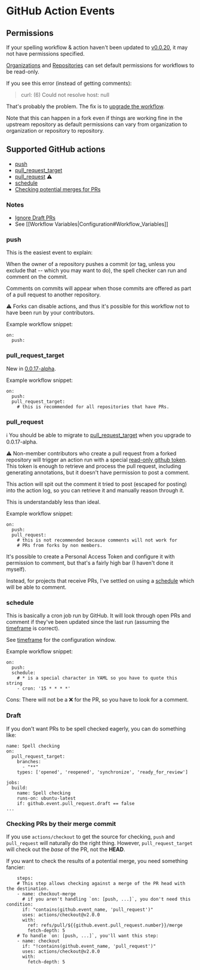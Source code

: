 # GitHub Action Events

## Permissions

If your spelling workflow & action haven't been updated to [v0.0.20](https://github.com/check-spelling/check-spelling/releases/tag/v0.0.20), it may not have permissions specified.

[Organizations](https://docs.github.com/en/organizations/managing-organization-settings/disabling-or-limiting-github-actions-for-your-organization#configuring-the-default-github_token-permissions) and [Repositories](https://docs.github.com/en/actions/security-guides/automatic-token-authentication#modifying-the-permissions-for-the-github_token) can set default permissions for workflows to be read-only.

If you see this error (instead of getting comments):

>  curl: (6) Could not resolve host: null

That's probably the problem. The fix is to [upgrade the workflow](https://github.com/check-spelling/spell-check-this/blob/main/.github/workflows/spelling.yml).

Note that this can happen in a fork even if things are working fine in the upstream repository as default permissions can vary from organization to organization or repository to repository.

## Supported GitHub actions

* [push](#push)
* [pull_request_target](#pull_request_target)
* [pull_request](#pull_request) :warning:
* [schedule](#schedule)
* [Checking potential merges for PRs](#checking-prs-by-their-merge-commit)

### Notes

* [Ignore Draft PRs](#draft)
* See [[Workflow Variables|Configuration#Workflow_Variables]]

### push

This is the easiest event to explain:

When the owner of a repository pushes a commit
(or tag, unless you exclude that -- which you may want to do),
the spell checker can run and comment on the commit.

Comments on commits will appear when those commits are offered
as part of a pull request to another repository.

:warning: Forks can disable actions,
and thus it's possible for this workflow
not to have been run by your contributors.

Example workflow snippet:

```workflow
on:
  push:
```

### pull_request_target

New in [0.0.17-alpha](https://github.com/check-spelling/check-spelling/releases/tag/0.0.17-alpha).

Example workflow snippet:

```workflow
on:
  push:
  pull_request_target:
    # this is recommended for all repositories that have PRs.
```

### pull_request

ℹ️ You should be able to migrate to [pull_request_target](#pull_request_target)
when you upgrade to 0.0.17-alpha.

:warning: Non-member contributors who create a pull request
from a forked repository will trigger an action run with a
special [read-only github token](https://docs.github.com/en/actions/configuring-and-managing-workflows/authenticating-with-the-github_token#permissions-for-the-github_token).
This token is enough to retrieve and process the pull request,
including generating annotations,
but it doesn't have permission to post a comment.

This action will spit out the comment it tried to post
(escaped for posting) into the action log,
so you can retrieve it and manually reason through it.

This is understandably less than ideal.

Example workflow snippet:

```workflow
on:
  push:
  pull_request:
    # this is not recommended because comments will not work for
    # PRs from forks by non members.
```

It's possible to create a Personal Access Token and configure it
with permission to comment, but that's a fairly high bar
(I haven't done it myself).

Instead, for projects that receive PRs, I've settled on using a
[schedule](#schedule) which will be able to comment.

### schedule

This is basically a cron job run by GitHub.
It will look through open PRs and comment if they've been updated
since the last run (assuming the [timeframe](./Configuration:-Advanced#timeframe) is correct).

See [timeframe](./Configuration:-Advanced#timeframe) for the configuration window.

Example workflow snippet:

```workflow
on:
  push:
  schedule:
    # * is a special character in YAML so you have to quote this string
    - cron: '15 * * * *'
```

Cons: There will not be a :x: for the PR, so you have to look
for a comment.

### Draft

If you don't want PRs to be spell checked eagerly, you can do something like:

```workflow
name: Spell checking
on:
  pull_request_target:
    branches:
      - "**"
    types: ['opened', 'reopened', 'synchronize', 'ready_for_review']

jobs:
  build:
    name: Spell checking
    runs-on: ubuntu-latest
    if: github.event.pull_request.draft == false
...
```

### Checking PRs by their merge commit

If you use `actions/checkout` to get the source for checking, `push` and `pull_request` will naturally do the right thing.
However, `pull_request_target` will check out the _base_ of the PR, not the **HEAD**.

If you want to check the results of a potential merge, you need something fancier:

```workflow
    steps:
    # This step allows checking against a merge of the PR head with the destination.
    - name: checkout-merge
      # if you aren't handling `on: [push, ...]`, you don't need this condition:
      if: "contains(github.event_name, 'pull_request')"
      uses: actions/checkout@v2.0.0
      with:
        ref: refs/pull/${{github.event.pull_request.number}}/merge
        fetch-depth: 5
    # To handle `on: [push, ...]`, you'll want this step:
    - name: checkout
      if: "!contains(github.event_name, 'pull_request')"
      uses: actions/checkout@v2.0.0
      with:
        fetch-depth: 5
```
